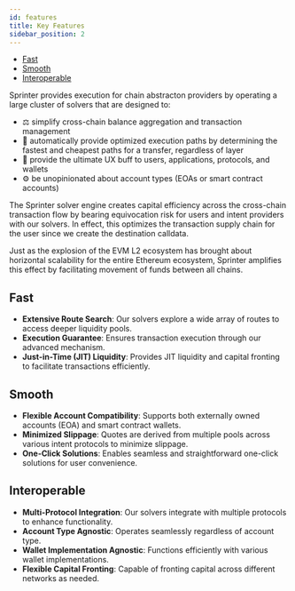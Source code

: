 ```yaml
---
id: features
title: Key Features
sidebar_position: 2
---
```


- [Fast](#fast)
- [Smooth](#smooth)
- [Interoperable](#interoperable)

Sprinter provides execution for chain abstracton providers by operating a large cluster of solvers that are designed to:
- ⚖️ simplify cross-chain balance aggregation and transaction management 
- 🔀 automatically provide optimized execution paths by determining the fastest and cheapest paths for a transfer, regardless of layer
- 🥰 provide the ultimate UX buff to users, applications, protocols, and wallets
- ⚙️ be unopinionated about account types (EOAs or smart contract accounts)

The Sprinter solver engine creates capital efficiency across the cross-chain transaction flow by bearing equivocation risk for users and intent providers with our solvers. In effect, this optimizes the transaction supply chain for the user since we create the destination calldata. 

Just as the explosion of the EVM L2 ecosystem has brought about horizontal scalability for the entire Ethereum ecosystem, Sprinter amplifies this effect by facilitating movement of funds between all chains.

## Fast

- **Extensive Route Search**: Our solvers explore a wide array of routes to access deeper liquidity pools.
- **Execution Guarantee**: Ensures transaction execution through our advanced mechanism.
- **Just-in-Time (JIT) Liquidity**: Provides JIT liquidity and capital fronting to facilitate transactions efficiently.

## Smooth

- **Flexible Account Compatibility**: Supports both externally owned accounts (EOA) and smart contract wallets.
- **Minimized Slippage**: Quotes are derived from multiple pools across various intent protocols to minimize slippage.
- **One-Click Solutions**: Enables seamless and straightforward one-click solutions for user convenience.

## Interoperable

- **Multi-Protocol Integration**: Our solvers integrate with multiple protocols to enhance functionality.
- **Account Type Agnostic**: Operates seamlessly regardless of account type.
- **Wallet Implementation Agnostic**: Functions efficiently with various wallet implementations.
- **Flexible Capital Fronting**: Capable of fronting capital across different networks as needed.